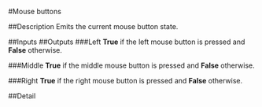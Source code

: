 #Mouse buttons

##Description
Emits the current mouse button state.

##Inputs
##Outputs
###Left
**True** if the left mouse button is pressed and **False** otherwise.

###Middle
**True** if the middle mouse button is pressed and **False** otherwise.

###Right
**True** if the right mouse button is pressed and **False** otherwise.

##Detail

